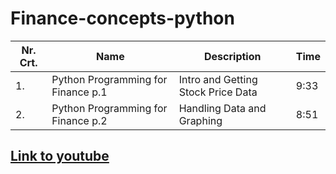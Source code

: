 # Finance-concepts-python

| Nr. Crt. | Name                               | Description                        | Time  |
| -------- | ---------------------------------- | ---------------------------------- | ----- |
| 1.       | Python Programming for Finance p.1 | Intro and Getting Stock Price Data | 9:33  |
| 2.       | Python Programming for Finance p.2 | Handling Data and Graphing         | 8:51  |


## [Link to youtube](https://www.youtube.com/playlist?list=PLQVvvaa0QuDcOdF96TBtRtuQksErCEBYZ)
